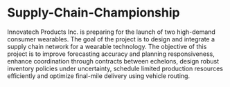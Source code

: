 # Supply-Chain-Championship
Innovatech Products Inc. is preparing for the launch of two high-demand consumer wearables. The goal of the project is to design and integrate a supply chain network for a wearable technology.
The objective of this project is to
improve forecasting accuracy and planning responsiveness, 
enhance coordination through contracts between echelons, 
design robust inventory policies under uncertainty, 
schedule limited production resources efficiently and
optimize final-mile delivery using vehicle routing.
